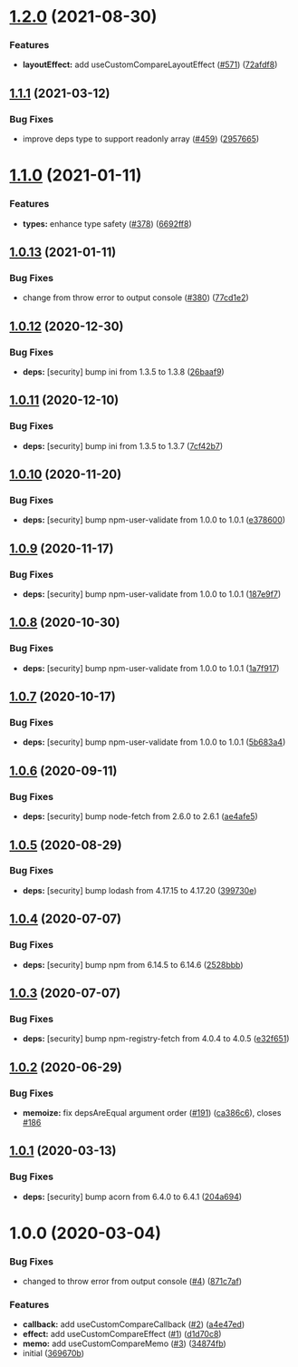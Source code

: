 # [1.2.0](https://github.com/kotarella1110/use-custom-compare/compare/v1.1.1...v1.2.0) (2021-08-30)


### Features

* **layoutEffect:** add useCustomCompareLayoutEffect ([#571](https://github.com/kotarella1110/use-custom-compare/issues/571)) ([72afdf8](https://github.com/kotarella1110/use-custom-compare/commit/72afdf8cce9ea1216e08e3e182ee6006e8b8b659))

## [1.1.1](https://github.com/kotarella1110/use-custom-compare/compare/v1.1.0...v1.1.1) (2021-03-12)


### Bug Fixes

* improve deps type to support readonly array ([#459](https://github.com/kotarella1110/use-custom-compare/issues/459)) ([2957665](https://github.com/kotarella1110/use-custom-compare/commit/29576659b9b9b8a65ac27048042af1e7f1d539c4))

# [1.1.0](https://github.com/kotarella1110/use-custom-compare/compare/v1.0.13...v1.1.0) (2021-01-11)


### Features

* **types:** enhance type safety ([#378](https://github.com/kotarella1110/use-custom-compare/issues/378)) ([6692ff8](https://github.com/kotarella1110/use-custom-compare/commit/6692ff8e24f607c02ac02862b0dda15520e4d89a))

## [1.0.13](https://github.com/kotarella1110/use-custom-compare/compare/v1.0.12...v1.0.13) (2021-01-11)


### Bug Fixes

* change from throw error to output console ([#380](https://github.com/kotarella1110/use-custom-compare/issues/380)) ([77cd1e2](https://github.com/kotarella1110/use-custom-compare/commit/77cd1e29fb5bb6f8221e802d22f4b799e13c710e))

## [1.0.12](https://github.com/kotarella1110/use-custom-compare/compare/v1.0.11...v1.0.12) (2020-12-30)


### Bug Fixes

* **deps:** [security] bump ini from 1.3.5 to 1.3.8 ([26baaf9](https://github.com/kotarella1110/use-custom-compare/commit/26baaf9e65cb853dd9924a7880729f8ace87fbc4))

## [1.0.11](https://github.com/kotarella1110/use-custom-compare/compare/v1.0.10...v1.0.11) (2020-12-10)


### Bug Fixes

* **deps:** [security] bump ini from 1.3.5 to 1.3.7 ([7cf42b7](https://github.com/kotarella1110/use-custom-compare/commit/7cf42b732241f817a51a48a8185085c0c25a6b6d))

## [1.0.10](https://github.com/kotarella1110/use-custom-compare/compare/v1.0.9...v1.0.10) (2020-11-20)


### Bug Fixes

* **deps:** [security] bump npm-user-validate from 1.0.0 to 1.0.1 ([e378600](https://github.com/kotarella1110/use-custom-compare/commit/e378600432c3f9acbc5b1c576be4c9394d715ecb))

## [1.0.9](https://github.com/kotarella1110/use-custom-compare/compare/v1.0.8...v1.0.9) (2020-11-17)


### Bug Fixes

* **deps:** [security] bump npm-user-validate from 1.0.0 to 1.0.1 ([187e9f7](https://github.com/kotarella1110/use-custom-compare/commit/187e9f74f59896c72f17b75192923980abda55bb))

## [1.0.8](https://github.com/kotarella1110/use-custom-compare/compare/v1.0.7...v1.0.8) (2020-10-30)


### Bug Fixes

* **deps:** [security] bump npm-user-validate from 1.0.0 to 1.0.1 ([1a7f917](https://github.com/kotarella1110/use-custom-compare/commit/1a7f91738c8d9800841585f00c0d504b819c3c64))

## [1.0.7](https://github.com/kotarella1110/use-custom-compare/compare/v1.0.6...v1.0.7) (2020-10-17)


### Bug Fixes

* **deps:** [security] bump npm-user-validate from 1.0.0 to 1.0.1 ([5b683a4](https://github.com/kotarella1110/use-custom-compare/commit/5b683a407d3c1967ab42bab88e18d6ab61e5ef28))

## [1.0.6](https://github.com/kotarella1110/use-custom-compare/compare/v1.0.5...v1.0.6) (2020-09-11)


### Bug Fixes

* **deps:** [security] bump node-fetch from 2.6.0 to 2.6.1 ([ae4afe5](https://github.com/kotarella1110/use-custom-compare/commit/ae4afe52d2a6794f7445ff4c26dd10a1f1977755))

## [1.0.5](https://github.com/kotarella1110/use-custom-compare/compare/v1.0.4...v1.0.5) (2020-08-29)


### Bug Fixes

* **deps:** [security] bump lodash from 4.17.15 to 4.17.20 ([399730e](https://github.com/kotarella1110/use-custom-compare/commit/399730ed6390f11b0dbf66f0e0c2df7616edf3b8))

## [1.0.4](https://github.com/kotarella1110/use-custom-compare/compare/v1.0.3...v1.0.4) (2020-07-07)


### Bug Fixes

* **deps:** [security] bump npm from 6.14.5 to 6.14.6 ([2528bbb](https://github.com/kotarella1110/use-custom-compare/commit/2528bbb1e81bd0e1ed225860f720524d3da77460))

## [1.0.3](https://github.com/kotarella1110/use-custom-compare/compare/v1.0.2...v1.0.3) (2020-07-07)


### Bug Fixes

* **deps:** [security] bump npm-registry-fetch from 4.0.4 to 4.0.5 ([e32f651](https://github.com/kotarella1110/use-custom-compare/commit/e32f6516edeea9cc9b397ad75f25933330a812b9))

## [1.0.2](https://github.com/kotarella1110/use-custom-compare/compare/v1.0.1...v1.0.2) (2020-06-29)


### Bug Fixes

* **memoize:** fix depsAreEqual argument order ([#191](https://github.com/kotarella1110/use-custom-compare/issues/191)) ([ca386c6](https://github.com/kotarella1110/use-custom-compare/commit/ca386c6213e791d33460e45a9b90e581cc2e866d)), closes [#186](https://github.com/kotarella1110/use-custom-compare/issues/186)

## [1.0.1](https://github.com/kotarella1110/use-custom-compare/compare/v1.0.0...v1.0.1) (2020-03-13)

### Bug Fixes

- **deps:** [security] bump acorn from 6.4.0 to 6.4.1 ([204a694](https://github.com/kotarella1110/use-custom-compare/commit/204a69469859d16e7c207597041bc06cae89fb21))

# 1.0.0 (2020-03-04)

### Bug Fixes

- changed to throw error from output console ([#4](https://github.com/kotarella1110/use-custom-compare/issues/4)) ([871c7af](https://github.com/kotarella1110/use-custom-compare/commit/871c7af0fff578cb5f15af1cf974e821d06d5fa3))

### Features

- **callback:** add useCustomCompareCallback ([#2](https://github.com/kotarella1110/use-custom-compare/issues/2)) ([a4e47ed](https://github.com/kotarella1110/use-custom-compare/commit/a4e47edc5f5b5bf9c7c3ba1be681c84c88b4189d))
- **effect:** add useCustomCompareEffect ([#1](https://github.com/kotarella1110/use-custom-compare/issues/1)) ([d1d70c8](https://github.com/kotarella1110/use-custom-compare/commit/d1d70c8eaf0394509e577174bd2bef15bf6721d5))
- **memo:** add useCustomCompareMemo ([#3](https://github.com/kotarella1110/use-custom-compare/issues/3)) ([34874fb](https://github.com/kotarella1110/use-custom-compare/commit/34874fb1b59584526891c7ec440b016ff2dcc671))
- initial ([369670b](https://github.com/kotarella1110/use-custom-compare/commit/369670bd57db1abdf663b3ae7ef942f5b914ee92))
